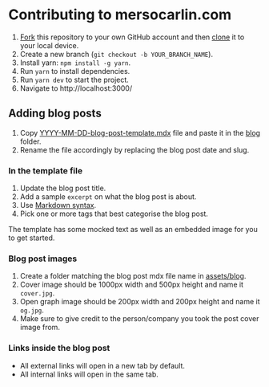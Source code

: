 # Contributing to mersocarlin.com

1. [Fork](https://docs.github.com/en/free-pro-team@latest/github/getting-started-with-github/fork-a-repo) this repository to your own GitHub account and then [clone](https://docs.github.com/en/free-pro-team@latest/github/creating-cloning-and-archiving-repositories/cloning-a-repository) it to your local device.
2. Create a new branch (`git checkout -b YOUR_BRANCH_NAME`).
3. Install yarn: `npm install -g yarn`.
4. Run `yarn` to install dependencies.
5. Run `yarn dev` to start the project.
6. Navigate to http://localhost:3000/

## Adding blog posts

1. Copy [YYYY-MM-DD-blog-post-template.mdx](https://github.com/mersocarlin/mersocarlin.com/blob/master/data/YYYY-MM-DD-blog-post-template.mdx) file and paste it in the [blog](https://github.com/mersocarlin/mersocarlin.com/tree/master/data/blog) folder.
2. Rename the file accordingly by replacing the blog post date and slug.

### In the template file

1. Update the blog post title.
2. Add a sample `excerpt` on what the blog post is about.
3. Use [Markdown syntax](https://daringfireball.net/projects/markdown/syntax).
4. Pick one or more tags that best categorise the blog post.

The template has some mocked text as well as an embedded image for you to get started.

### Blog post images

1. Create a folder matching the blog post mdx file name in [assets/blog](https://github.com/mersocarlin/mersocarlin.com/tree/master/public/assets/blog).
2. Cover image should be 1000px width and 500px height and name it `cover.jpg`.
3. Open graph image should be 200px width and 200px height and name it `og.jpg`.
4. Make sure to give credit to the person/company you took the post cover image from. 

### Links inside the blog post

- All external links will open in a new tab by default.
- All internal links will open in the same tab.
